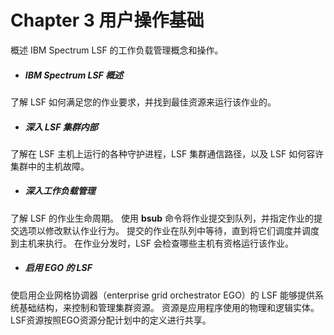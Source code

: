 # Chapter 3 用户操作基础

概述 IBM Spectrum LSF 的工作负载管理概念和操作。

- ##### IBM Spectrum LSF 概述


了解 LSF 如何满足您的作业要求，并找到最佳资源来运行该作业的。

- ##### 深入 LSF 集群内部


了解在 LSF 主机上运行的各种守护进程，LSF 集群通信路径，以及 LSF 如何容许集群中的主机故障。

- ##### 深入工作负载管理


了解 LSF 的作业生命周期。 使用 **bsub** 命令将作业提交到队列，并指定作业的提交选项以修改默认作业行为。 提交的作业在队列中等待，直到将它们调度并调度到主机来执行。 在作业分发时，LSF 会检查哪些主机有资格运行该作业。

- ##### 启用 EGO 的 LSF


使启用企业网格协调器（enterprise grid orchestrator EGO）的 LSF 能够提供系统基础结构，来控制和管理集群资源。 资源是应用程序使用的物理和逻辑实体。 LSF资源按照EGO资源分配计划中的定义进行共享。

